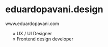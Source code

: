 <h1>eduardopavani.design</h1>
<p>www.eduardopavani.com</p>
<ul style="list-style:none;">
<li>» UX / UI Designer</li>
<li>» Frontend design developer</li>
</ul>

<!--
**dudupavani/dudupavani** is a ✨ _special_ ✨ repository because its `README.md` (this file) appears on your GitHub profile.

Here are some ideas to get you started:

- 🔭 I’m currently working on ...
- 🌱 I’m currently learning ...
- 👯 I’m looking to collaborate on ...
- 🤔 I’m looking for help with ...
- 💬 Ask me about ...
- 📫 How to reach me: ...
- 😄 Pronouns: ...
- ⚡ Fun fact: ...
-->

